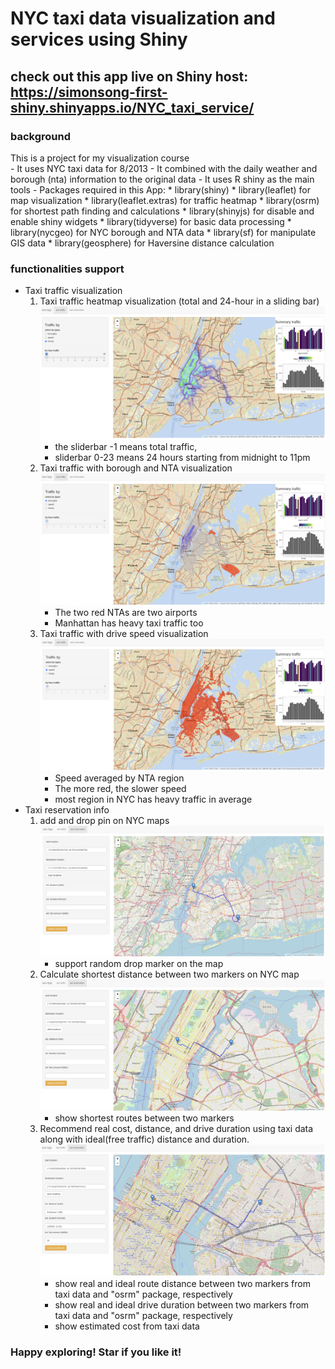# NYC taxi data visualization and services using Shiny

## check out this app live on Shiny host: https://simonsong-first-shiny.shinyapps.io/NYC_taxi_service/


### background
This is a project for my visualization course <br>
    - It uses NYC taxi data for 8/2013
    - It combined with the daily weather and borough (nta) information to the original data
    - It uses R shiny as the main tools
    - Packages required in this App:
        * library(shiny)
        * library(leaflet) for map visualization
        * library(leaflet.extras) for traffic heatmap
        * library(osrm) for shortest path finding and calculations
        * library(shinyjs) for disable and enable shiny widgets
        * library(tidyverse) for basic data processing
        * library(nycgeo) for NYC borough and NTA data
        * library(sf) for manipulate GIS data
        * library(geosphere) for Haversine distance calculation

### functionalities support 
* Taxi traffic visualization
    1. Taxi traffic heatmap visualization (total and 24-hour in a sliding bar)
    ![heatmap](img/heatmap.png)
        - the sliderbar -1 means total traffic,
        - sliderbar 0-23 means 24 hours starting from midnight to 11pm
    2. Taxi traffic with borough and NTA visualization 
    ![borough](img/nta.png)
        - The two red NTAs are two airports
        - Manhattan has heavy taxi traffic too 
    3. Taxi traffic with drive speed visualization
    ![speed](img/speed.png)
        - Speed averaged by NTA region
        - The more red, the slower speed
        - most region in NYC has heavy traffic in average
* Taxi reservation info
    1. add and drop pin on NYC maps
    ![pin](img/add_drop_pin.png)
        - support random drop marker on the map
    2. Calculate shortest distance between two markers on NYC map
    ![shortest](img/shortest_path.png)
        - show shortest routes between two markers
    3. Recommend real cost, distance, and drive duration using taxi data along with ideal(free traffic) distance and duration.
    ![cost](img/cost_calc.png)
        - show real and ideal route distance between two markers from taxi data and "osrm" package, respectively 
        - show real and ideal drive duration between two markers from taxi data and "osrm" package, respectively
        - show estimated cost from taxi data

### Happy exploring! Star if you like it!